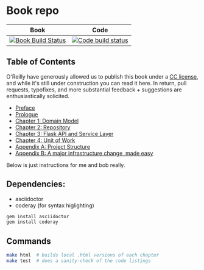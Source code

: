 # Book repo

| Book | Code |
| ---- | ---- |
| [![Book Build Status](https://travis-ci.org/python-leap/book.svg?branch=master)](https://travis-ci.org/python-leap/book) | [![Code build status](https://travis-ci.org/python-leap/code.svg?branch=master)](https://travis-ci.org/python-leap/code) |


## Table of Contents

O'Reilly have generously allowed us to publish this book under a [CC license](license.txt),
and while it's still under construction you can read it here.  In return, pull requests,
typofixes, and more substantial feedback + suggestions are enthusiastically solicited.

* [Preface](preface.asciidoc)
* [Prologue](prologue.asciidoc)
* [Chapter 1: Domain Model](chapter_01_domain_model.asciidoc)
* [Chapter 2: Repository](chapter_02_repository.asciidoc)
* [Chapter 3: Flask API and Service Layer](chapter_03_flask_api_and_service_layer.asciidoc)
* [Chapter 4: Unit of Work](chapter_04_uow.asciidoc)
* [Appendix A: Project Structure](appendix_project_structure.asciidoc)
* [Appendix B: A major infrastructure change, made easy](appendix_csvs.asciidoc)


Below is just instructions for me and bob really.

## Dependencies:

* asciidoctor
* coderay (for syntax higlighting)

```sh
gem install asciidoctor
gem install coderay
```


## Commands

```sh
make html  # builds local .html versions of each chapter
make test  # does a sanity-check of the code listings
```

